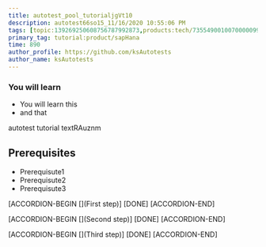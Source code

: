 ```yaml
---
title: autotest_pool_tutorialjgVt10
description: autotest66so15_11/16/2020 10:55:06 PM
tags: [topic:139269250608756787992873,products:tech/73554900100700000996,tutorial:experience/advanced]
primary_tag: tutorial:product/sapHana
time: 890
author_profile: https://github.com/ksAutotests
author_name: ksAutotests
---
```

### You will learn
- You will learn this
- and that

autotest tutorial textRAuznm

## Prerequisites
- Prerequisute1
- Prerequisute2
- Prerequisute3

[ACCORDION-BEGIN [](First step)]
[DONE]
[ACCORDION-END]

[ACCORDION-BEGIN [](Second step)]
[DONE]
[ACCORDION-END]

[ACCORDION-BEGIN [](Third step)]
[DONE]
[ACCORDION-END]

